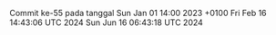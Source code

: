 Commit ke-55 pada tanggal Sun Jan 01 14:00 2023 +0100
Fri Feb 16 14:43:06 UTC 2024
Sun Jun 16 06:43:18 UTC 2024
